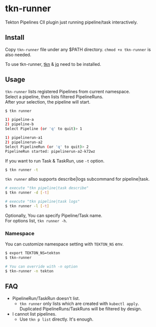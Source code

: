 # tkn-runner

Tekton Pipelines ClI plugin just running pipeline/task interactively.


Install
--------

Copy `tkn-runner` file under any $PATH directory. `chmod +x tkn-runner` is also needed.

To use tkn-runner, [tkn](https://github.com/tektoncd/cli) & [jq](https://stedolan.github.io/jq/) need to be installed.


Usage
--------

`tkn-runner` lists registered Pipelines from current namespace.  
Select a pipeline, then lists filtered PipelineRuns.  
After your selection, the pipeline will start.

```bash
$ tkn runner

1) pipeline-a
2) pipeline-b
Select Pipeline (or 'q' to quit)> 1

1) pipelinerun-a1
2) pipelinerun-a2
Select PipelineRun (or 'q' to quit)> 2
PipelineRun started: pipelinerun-a2-k72wz
```

If you want to run Task & TaskRun, use `-t` option.

```bash
$ tkn runner -t
```

`tkn runner` allso supports describe|logs subcommand for pipeline|task.

```bash
# execute "tkn pipeline|task describe"
$ tkn runner -d [-t]

# execute "tkn pipeline|task logs"
$ tkn runner -l [-t]
```

Optionally, You can specify Pipeline/Task name.  
For options list, `tkn runner -h`.


### Namespace

You can customize namespace setting with `TEKTON_NS` env.

```bash
$ export TEKTON_NS=tekton
$ tkn-runner

# You can override with -n option
$ tkn-runner -n tekton
```

FAQ
--------

* PipelineRun/TaskRun doesn't list.
  * `tkn runner` only lists which are created with `kubectl apply`. Duplicated PipelineRuns/TaskRuns will be filtered by design.
* I cannot list pipelines.
  * Use `tkn p list` directly. It's enough.
